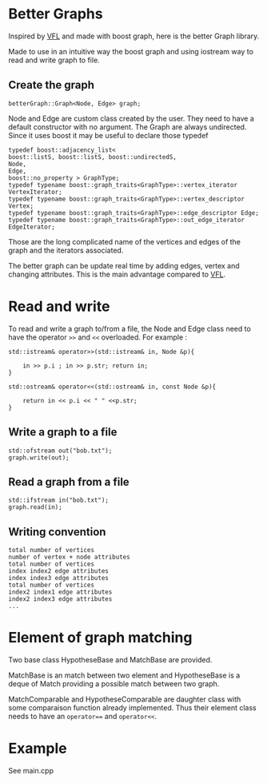 # Better Graphs

Inspired by [VFL](http://mivia.unisa.it/datasets/graph-database/vflib/) and made with boost graph, here is the better Graph library.

Made to use in an intuitive way the boost graph and using iostream way to read and write graph to file.

## Create the graph 

```
betterGraph::Graph<Node, Edge> graph;
```

Node and Edge are custom class created by the user. They need to have a default constructor with no argument. The Graph are always undirected.
Since it uses boost it may be useful to declare those typedef

```
typedef boost::adjacency_list<
boost::listS, boost::listS, boost::undirectedS, 
Node,
Edge, 
boost::no_property > GraphType;
typedef typename boost::graph_traits<GraphType>::vertex_iterator VertexIterator;
typedef typename boost::graph_traits<GraphType>::vertex_descriptor Vertex;
typedef typename boost::graph_traits<GraphType>::edge_descriptor Edge;
typedef typename boost::graph_traits<GraphType>::out_edge_iterator EdgeIterator;
```

Those are the long complicated name of the vertices and edges of the graph and the iterators associated.

The better graph can be update real time by adding edges, vertex and changing attributes. This is the main advantage compared to [VFL](http://mivia.unisa.it/datasets/graph-database/vflib/).

# Read and write

To read and write a graph to/from a file, the Node and Edge class need to have the operator `>>` and `<<` overloaded. For example :

```
std::istream& operator>>(std::istream& in, Node &p){
	
	in >> p.i ; in >> p.str; return in;
}

std::ostream& operator<<(std::ostream& in, const Node &p){
	
	return in << p.i << " " <<p.str;
}
```

## Write a graph to a file

```
std::ofstream out("bob.txt");
graph.write(out);
```

## Read a graph from a file 

```
std::ifstream in("bob.txt");
graph.read(in);
```

## Writing convention

```
total number of vertices
number of vertex + node attributes
total number of vertices
index index2 edge attributes
index index3 edge attributes
total number of vertices
index2 index1 edge attributes
index2 index3 edge attributes
...
```

# Element of graph matching

Two base class HypotheseBase and MatchBase are provided. 

MatchBase is an match between two element and HypotheseBase is a deque of Match providing a possible match between two graph.

MatchComparable and HypotheseComparable are daughter class with some comparaison function already implemented. Thus their element class needs to have an `operator==` and `operator<<`.

# Example

See main.cpp